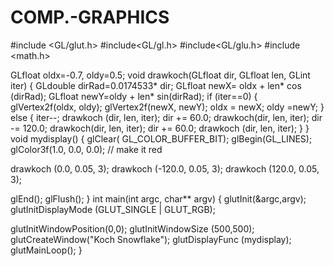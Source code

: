 # COMP.-GRAPHICS

#include <GL/glut.h>
#include<GL/gl.h>
#include<GL/glu.h>
#include <math.h>

GLfloat oldx=-0.7, oldy=0.5;
void drawkoch(GLfloat dir, GLfloat len, GLint iter)
{
GLdouble dirRad=0.0174533* dir;
GLfloat newX= oldx + len* cos (dirRad); 
GLfloat newY=oldy +  len* sin(dirRad); 
if (iter==0)
{
glVertex2f(oldx, oldy); 
glVertex2f(newX, newY); 
oldx = newX; 
oldy =newY;
}
else
{
iter--;
 drawkoch (dir, len, iter); 
dir += 60.0; 
drawkoch(dir, len, iter); 
dir -= 120.0; 
drawkoch(dir, len, iter); 
dir += 60.0; 
drawkoch (dir, len, iter);
} 
}
void mydisplay()
{
glClear( GL_COLOR_BUFFER_BIT);
glBegin(GL_LINES);
 glColor3f(1.0, 0.0, 0.0); // make it red

drawkoch (0.0, 0.05, 3);
 drawkoch (-120.0, 0.05, 3); 
drawkoch (120.0, 0.05, 3);

glEnd();
glFlush();
}
int main(int argc, char** argv)
{
glutInit(&argc,argv); 
glutInitDisplayMode (GLUT_SINGLE | GLUT_RGB);

glutInitWindowPosition(0,0);
glutInitWindowSize (500,500);
glutCreateWindow("Koch Snowflake");
glutDisplayFunc (mydisplay);
glutMainLoop();
}
